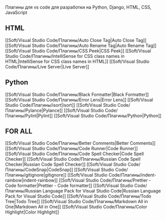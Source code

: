 Плагины для vs code для разработки на Python, Django, HTML, CSS, JavaScript

## HTML 
[[Soft/Visual Studio Code/Плагины/Auto Close Tag|Auto Close Tag]]
[[Soft/Visual Studio Code/Плагины/Auto Rename Tag|Auto Rename Tag]]
[[Soft/Visual Studio Code/Плагины/CSS Peek|CSS Peek]]
[[Soft/Visual Studio Code/Плагины/IntelliSense for CSS class names in HTML|IntelliSense for CSS class names in HTML]]
[[Soft/Visual Studio Code/Плагины/Live Server|Live Server]]



## Python 
[[Soft/Visual Studio Code/Плагины/Black Formatter|Black Formatter]]
[[Soft/Visual Studio Code/Плагины/Error Lens|Error Lens]]
[[Soft/Visual Studio Code/Плагины/isort|isort]]
[[Soft/Visual Studio Code/Плагины/Pylance|Pylance]]
[[Soft/Visual Studio Code/Плагины/Pylint|Pylint]]
[[Soft/Visual Studio Code/Плагины/Python|Python]]





## FOR ALL
[[Soft/Visual Studio Code/Плагины/Better Comments|Better Comments]]
[[Soft/Visual Studio Code/Плагины/Code Runner|Code Runner]]
[[Soft/Visual Studio Code/Плагины/Code Spell Checker|Code Spell Checker]]
[[Soft/Visual Studio Code/Плагины/Russian Code Spell Checker|Russian Code Spell Checker]]
[[Soft/Visual Studio Code/Плагины/CodeSnap|CodeSnap]]
[[Soft/Visual Studio Code/Плагины/gitignore|gitignore]]
[[Soft/Visual Studio Code/Плагины/indent-rainbow|indent-rainbow]]
[[Soft/Visual Studio Code/Плагины/Prettier - Code formatter|Prettier - Code formatter]]
[[Soft/Visual Studio Code/Плагины/Russian Language Pack for Visual Studio Code|Russian Language Pack for Visual Studio Code]]
[[Soft/Visual Studio Code/Плагины/Todo Tree|Todo Tree]]
[[Soft/Visual Studio Code/Плагины/Markdown All in One|Markdown All in One]]
[[Soft/Visual Studio Code/Плагины/Color Highlight|Color Highlight]]




